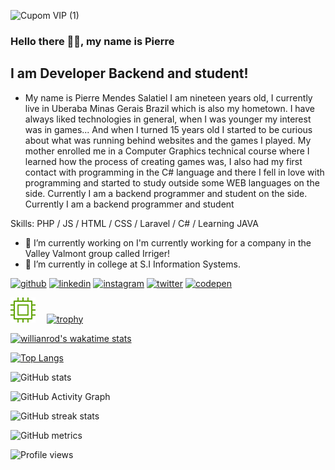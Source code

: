 ![Cupom VIP (1)](https://user-images.githubusercontent.com/63386178/114952729-41d30f00-9e2d-11eb-958d-4d86c5298da5.png)

### Hello there 👋🏾, my name is Pierre
## I am Developer Backend and student!

* My name is Pierre Mendes Salatiel I am nineteen years old, I currently live in Uberaba Minas Gerais Brazil which is also my hometown. I have always liked technologies in general, when I was younger my interest was in games... And when I turned 15 years old I started to be curious about what was running behind websites and the games I played. My mother enrolled me in a Computer Graphics technical course where I learned how the process of creating games was, I also had my first contact with programming in the C# language and there I fell in love with programming and started to study outside some WEB languages on the side. Currently I am a backend programmer and student on the side. Currently I am a backend programmer and student  

Skills: PHP / JS / HTML / CSS / Laravel /  C# / Learning JAVA

- 🔭 I’m currently working on I'm currently working for a company in the Valley Valmont group called Irriger! 
- 🌱 I’m currently in college at S.I Information Systems. 

[<img src='https://cdn.jsdelivr.net/npm/simple-icons@3.0.1/icons/github.svg' alt='github' height='40'>](https://github.com/Pierre-Mendes)  [<img src='https://cdn.jsdelivr.net/npm/simple-icons@3.0.1/icons/linkedin.svg' alt='linkedin' height='40'>](https://www.linkedin.com/in/pierre-mendes-salatiel-ba9822167/)  [<img src='https://cdn.jsdelivr.net/npm/simple-icons@3.0.1/icons/instagram.svg' alt='instagram' height='40'>](https://www.instagram.com/pierremendess/)  [<img src='https://cdn.jsdelivr.net/npm/simple-icons@3.0.1/icons/twitter.svg' alt='twitter' height='40'>](https://twitter.com/ErrePi3_14R)  [<img src='https://cdn.jsdelivr.net/npm/simple-icons@3.0.1/icons/codepen.svg' alt='codepen' height='40'>](https://codepen.io/pierre-mendes)  

<a href='https://docs.github.com/en/developers'><img src='https://raw.githubusercontent.com/acervenky/animated-github-badges/master/assets/devbadge.gif' width='40' height='40'></a> 
[![trophy](https://github-profile-trophy.vercel.app/?username=Pierre-Mendes)](https://github.com/ryo-ma/github-profile-trophy)

[![willianrod's wakatime stats](https://github-readme-stats.vercel.app/api/wakatime?username=pierremendess)](https://github.com/anuraghazra/github-readme-stats&theme=radical)

[![Top Langs](https://github-readme-stats.vercel.app/api/top-langs/?username=Pierre-Mendes&layout=compact)](https://github.com/anuraghazra/github-readme-stats&theme=radical) 

![GitHub stats](https://github-readme-stats.vercel.app/api?username=Pierre-Mendes&show_icons=true&count_private=true&theme=react)   

![GitHub Activity Graph](https://activity-graph.herokuapp.com/graph?username=Pierre-Mendes)  

![GitHub streak stats](https://github-readme-streak-stats.herokuapp.com/?user=Pierre-Mendes) 

![GitHub metrics](https://metrics.lecoq.io/Pierre-Mendes)

![Profile views](https://gpvc.arturio.dev/Pierre-Mendes)  


